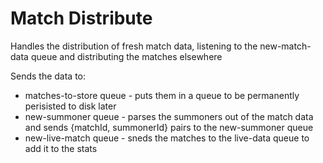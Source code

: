 # Match Distribute

Handles the distribution of fresh match data, listening to the new-match-data queue and distributing the matches elsewhere

Sends the data to:
* matches-to-store queue - puts them in a queue to be permanently perisisted to disk later
* new-summoner queue - parses the summoners out of the match data and sends {matchId, summonerId} pairs to the new-summoner queue
* new-live-match queue - sneds the matches to the live-data queue to add it to the stats
